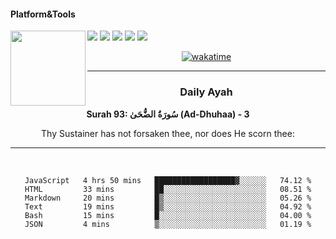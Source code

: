#### Platform&Tools

[![](https://img.shields.io/badge/-NPM-cb3837?style=flat-square&logo=npm&logoColor=white)](https://npmjs.com/)
[![](https://img.shields.io/badge/PHP-777BB4?style=flat-square&logo=php&logoColor=white)](https://nodejs.org/)
[![](https://img.shields.io/badge/Julia-9558B2?style=flat-square&logo=julia&logoColor=white)](https://nodejs.org/)
<img src="https://avatars.githubusercontent.com/u/31664438?v=4" width="120" align="left">
[![](https://img.shields.io/badge/-Node.js-43853d?style=flat-square&logo=node.js&logoColor=ffffff)](https://nodejs.org/)
[![](https://img.shields.io/badge/Visual_Studio_Code-0078D4?style=flat-square&logo=visual%20studio%20code&logoColor=white)](https://nodejs.org/)

<center>

[![wakatime](https://wakatime.com/badge/user/87646243-158a-4241-a3cb-668e1fa2dbb8.svg)](https://wakatime.com/@87646243-158a-4241-a3cb-668e1fa2dbb8)
               

_______ 
### Daily Ayah

<!--START_SECTION:quran-->

**Surah 93: سُورَةُ الضُّحَىٰ (Ad-Dhuhaa) - 3**

Thy Sustainer has not forsaken thee, nor does He scorn thee:
 <!--END_SECTION:quran-->

  
                       
                                             
_______

&nbsp;&nbsp;     &nbsp;&nbsp;    &nbsp;&nbsp;   &nbsp;&nbsp;
 
<!--START_SECTION:waka-->

```text
JavaScript   4 hrs 50 mins   ██████████████████▓░░░░░░   74.12 %
HTML         33 mins         ██░░░░░░░░░░░░░░░░░░░░░░░   08.51 %
Markdown     20 mins         █▒░░░░░░░░░░░░░░░░░░░░░░░   05.26 %
Text         19 mins         █▒░░░░░░░░░░░░░░░░░░░░░░░   04.92 %
Bash         15 mins         █░░░░░░░░░░░░░░░░░░░░░░░░   04.00 %
JSON         4 mins          ▒░░░░░░░░░░░░░░░░░░░░░░░░   01.19 %
```

<!--END_SECTION:waka-->
